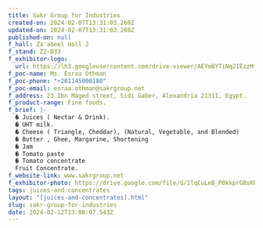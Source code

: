 ```yaml
---
title: Sakr Group for Industries
created-on: 2024-02-07T13:31:03.268Z
updated-on: 2024-02-07T13:31:03.268Z
published-on: null
f_hall: Za'abeel Hall 2
f_stand: Z2-D33
f_exhibitor-logo:
  url: https://lh3.googleusercontent.com/drive-viewer/AEYmBYTiNq2IEzzMfl5IOyrQMInDhrkYdAeZyu0VbCsxPTZCu-aa3ov6un-VFWODLny8uWKgNDuENFN_jjT3IhKno2LXfH5L=s1600
f_poc-name: Ms. Esraa Othman
f_poc-phone: "+201145000180"
f_poc-email: esraa.othman@sakrgroup.net
f_address: 23 Ibn Maged street, Sidi Gaber, Alexandria 21311, Egypt.
f_product-range: Fine foods.
f_brief: |-
  � Juices ( Nectar & Drink).
  � UHT milk.
  � Cheese ( Triangle, Cheddar), (Natural, Vegetable, and Blended)
  � Butter , Ghee, Margarine, Shortening
  � Jam
  � Tomato paste
  � Tomato concentrate 
  Fruit Concentrate.
f_website-link: www.sakrgroup.net
f_exhibitor-photo: https://drive.google.com/file/d/1lqCuLeB_P0kkprGBsKbFVGmzLvRPdfM7/view?usp=drive_link
tags: juices-and-concentrates
layout: "[juices-and-concentrates].html"
slug: sakr-group-for-industries
date: 2024-02-12T13:08:07.543Z
---
```

